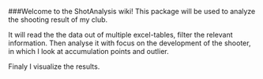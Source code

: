 ###Welcome to the ShotAnalysis wiki!
This package will be used to analyze the shooting result of my club.

It will read the the data out of multiple excel-tables, filter the relevant information. Then analyse it with focus on the development of the shooter, in which I look at accumulation points and outlier.

Finaly I visualize the results.
